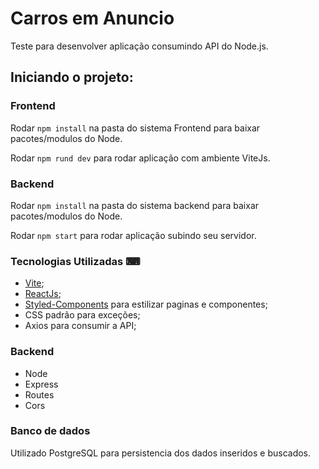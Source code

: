 # Carros em Anuncio

Teste para desenvolver aplicação consumindo API do Node.js.

## Iniciando o projeto:

### Frontend

Rodar `npm install` na pasta do sistema Frontend para baixar pacotes/modulos do Node.

Rodar `npm rund dev` para rodar aplicação com ambiente ViteJs.

### Backend

Rodar `npm install` na pasta do sistema backend para baixar pacotes/modulos do Node.

Rodar `npm start` para rodar aplicação subindo seu servidor.

### Tecnologias Utilizadas ⌨

- [Vite](https://vitejs.dev/);
- [ReactJs](https://pt-br.reactjs.org/);
- [Styled-Components](https://styled-components.com/docs) para estilizar paginas e componentes;
- CSS padrão para exceções;
- Axios para consumir a API;

### Backend

- Node
- Express
- Routes
- Cors

### Banco de dados

Utilizado PostgreSQL para persistencia dos dados inseridos e buscados.
